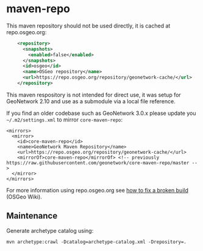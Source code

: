 maven-repo
==========

This maven repository should not be used directly, it is cached at repo.osgeo.org:

```xml
    <repository>
      <snapshots>
        <enabled>false</enabled>
      </snapshots>
      <id>osgeo</id>
      <name>OSGeo repository</name>
      <url>https://repo.osgeo.org/repository/geonetwork-cache/</url>
    </repository>
```

This maven respository is not intended for direct use, it was setup for GeoNetwork 2.10 and use as a submodule via a local file reference.

If you find an older codebase such as GeoNetwork 3.0.x please update you `~/.m2/settings.xml` to mirror `core-maven-repo`:
```
<mirrors>
  <mirror>
    <id>core-maven-repo</id>
    <name>GeoNetwork Maven Repository</name>
    <url>https://repo.osgeo.org/repository/geonetwork-cache/</url>
    <mirrorOf>core-maven-repo</mirrorOf> <!-- previously https://raw.githubusercontent.com/geonetwork/core-maven-repo/master -->
  </mirror>
</mirrors>
```

For more information using repo.osgeo.org see [how to fix a broken build](https://wiki.osgeo.org/wiki/SAC:Repo#How_to_fix_a_broken_build) (OSGeo Wiki).

## Maintenance

Generate archetype catalog using:

```
mvn archetype:crawl -Dcatalog=archetype-catalog.xml -Drepository=.
```


